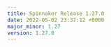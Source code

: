 ```yaml
---
title: Spinnaker Release 1.27.0
date: 2022-05-02 23:37:12 +0000
major_minor: 1.27
version: 1.27.0
---
```


<script src="https://gist.github.com/spinnaker-release/d00cb1268d2951862a7126bf6e43f058.js?file=1.27.0.md"></script>
